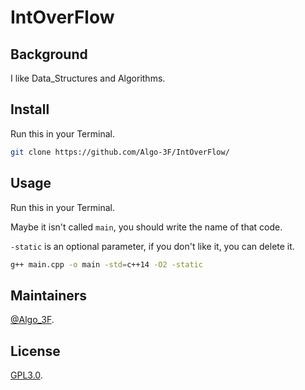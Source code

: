 # IntOverFlow

## Background

I like Data_Structures and Algorithms.

## Install

Run this in your Terminal.

```sh
git clone https://github.com/Algo-3F/IntOverFlow/
```

## Usage

Run this in your Terminal.

Maybe it isn't called `main`, you should write the name of that code.

`-static` is an optional parameter, if you don't like it, you can delete it.

```sh
g++ main.cpp -o main -std=c++14 -O2 -static
```

## Maintainers

[@Algo_3F](https://github.com/Algo-3F/).

## License

[GPL3.0](./LICENSE).

